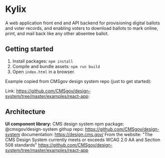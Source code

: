 # Kylix

A web application front end and API backend for provisioning digital ballots and voter records, and enabling voters to download ballots to mark online, print, and mail back like any other absentee ballot.

## Getting started

1. Install packages: `npm install`
1. Compile and bundle assets: `npm run build`
1. Open `index.html` in a browser.

Example copied from CMSgov design system repo (just to get started):

Link: https://github.com/CMSgov/design-system/tree/master/examples/react-app:

## Architecture

**UI component library:** CMS design system
npm package: @cmsgov/design-system
githup repo: https://github.com/CMSgov/design-system
documentation: https://design.cms.gov/
From the website: "The CMS Design System currently meets or exceeds WCAG 2.0 AA and Section 508 standards"
https://github.com/CMSgov/design-system/tree/master/examples/react-app

